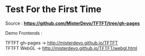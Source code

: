 # Test For the First Time

Source :     **https://github.com/MisterDevo/TFTFT/tree/gh-pages**

Demo Frontends :  

   TFTFT gh-pages -> http://misterdevo.github.io/TFTFT   
   TFTFT WebGL -> http://misterdevo.github.io/TFTFT/webgl.html
